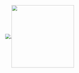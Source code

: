 
<a href="https://github.com/MylonasDimitris/github-readme-stats">
  <img align="center" src="https://github-readme-stats-drab-beta-74.vercel.app/api?username=MylonasDimitris" />
</a>
<a href="https://github.com/MylonasDimitris/convoychat">
  <img height=200 align="center" src="https://github-readme-stats-drab-beta-74.vercel.app/api/top-langs?username=MylonasDimitris&layout=compact&langs_count=8&card_width=320" />
</a>
